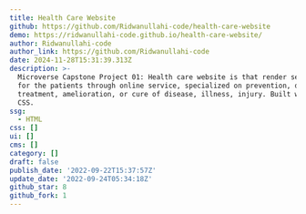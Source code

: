 ```yaml
---
title: Health Care Website
github: https://github.com/Ridwanullahi-code/health-care-website
demo: https://ridwanullahi-code.github.io/health-care-website/
author: Ridwanullahi-code
author_link: https://github.com/Ridwanullahi-code
date: 2024-11-28T15:31:39.313Z
description: >-
  Microverse Capstone Project 01: Health care website is that render services
  for the patients through online service, specialized on prevention, diagnosis,
  treatment, amelioration, or cure of disease, illness, injury. Built with HTML,
  CSS.
ssg:
  - HTML
css: []
ui: []
cms: []
category: []
draft: false
publish_date: '2022-09-22T15:37:57Z'
update_date: '2022-09-24T05:34:18Z'
github_star: 8
github_fork: 1
---
```

